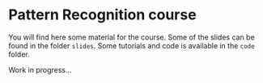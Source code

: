 # Pattern Recognition course

You will find here some material for the course. Some of the slides can be found in the folder `slides`. Some tutorials and code is available in the `code` folder.

Work in progress...
